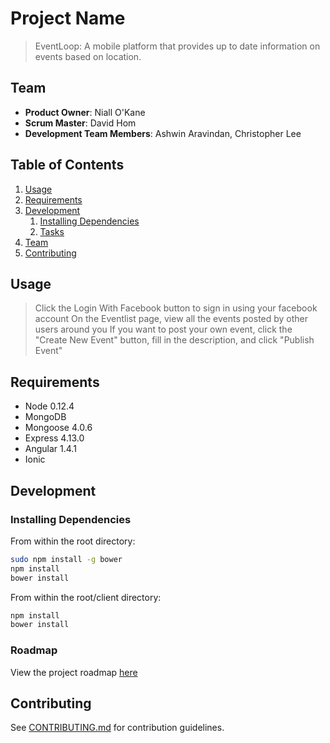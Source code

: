 # Project Name

> EventLoop: A mobile platform that provides up to date information on events based on location.

## Team

  - __Product Owner__: Niall O'Kane
  - __Scrum Master__: David Hom
  - __Development Team Members__: Ashwin Aravindan, Christopher Lee

## Table of Contents

1. [Usage](#Usage)
1. [Requirements](#requirements)
1. [Development](#development)
    1. [Installing Dependencies](#installing-dependencies)
    1. [Tasks](#tasks)
1. [Team](#team)
1. [Contributing](#contributing)

## Usage

> Click the Login With Facebook button to sign in using your facebook account
> On the Eventlist page, view all the events posted by other users around you
> If you want to post your own event, click the "Create New Event" button, fill in the description, and click "Publish Event"

## Requirements

- Node 0.12.4
- MongoDB 
- Mongoose 4.0.6
- Express 4.13.0
- Angular 1.4.1
- Ionic

## Development

### Installing Dependencies

From within the root directory:

```sh
sudo npm install -g bower
npm install
bower install
```

From within the root/client directory:
```sh
npm install
bower install
```

### Roadmap

View the project roadmap [here](LINK_TO_PROJECT_ISSUES)


## Contributing

See [CONTRIBUTING.md](CONTRIBUTING.md) for contribution guidelines.
